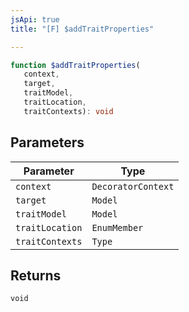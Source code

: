 ```yaml
---
jsApi: true
title: "[F] $addTraitProperties"

---
```

```ts
function $addTraitProperties(
   context, 
   target, 
   traitModel, 
   traitLocation, 
   traitContexts): void
```

## Parameters

| Parameter | Type |
| ------ | ------ |
| `context` | `DecoratorContext` |
| `target` | `Model` |
| `traitModel` | `Model` |
| `traitLocation` | `EnumMember` |
| `traitContexts` | `Type` |

## Returns

`void`
